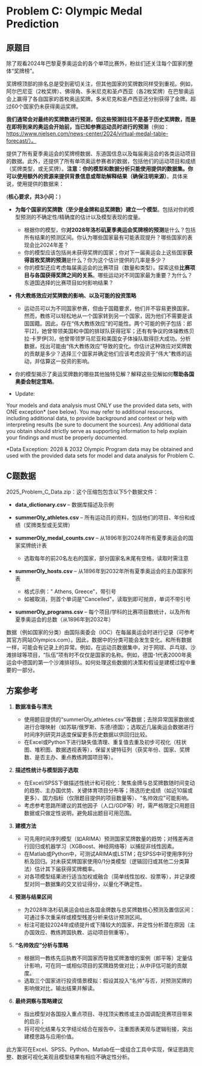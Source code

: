# Problem C: Olympic Medal Prediction

## 原题目

除了观看2024年巴黎夏季奥运会的各个单项比赛外，粉丝们还关注每个国家的整体“奖牌榜”。

奖牌榜顶部的排名总是受到密切关注，但其他国家的奖牌数同样受到重视。例如，阿尔巴尼亚（2枚奖牌）、佛得角、多米尼克和圣卢西亚（各2枚奖牌）在巴黎奥运会上赢得了各自国家的首枚奥运奖牌。多米尼克和圣卢西亚还分别获得了金牌。超过60个国家仍未获得奥运奖牌。

**我们通常会对最终的奖牌数进行预测，但这些预测往往不是基于历史奖牌数，而是在即将到来的奥运会开始前，当已知参赛运动员时进行的预测**（例如：<https://www.nielsen.com/news-center/2024/virtual-medal-table-forecast/）。>

提供了所有夏季奥运会的奖牌榜数据、东道国信息以及每届奥运会的各类运动项目的数据。此外，还提供了所有单项奥运参赛者的数据，包括他们的运动项目和成绩（奖牌类型，或无奖牌）。**注意：你的模型和数据分析只能使用提供的数据集。你可以使用额外的资源来提供背景信息或帮助解释结果（确保注明来源）**。具体来说，使用提供的数据来：

(**核心要求，共3小问：**)

- **为每个国家的奖牌数（至少是金牌和总奖牌数）建立一个模型**。包括对你的模型预测的不确定性/精确度的估计以及模型表现的度量。
  - 根据你的模型，你**对2028年洛杉矶夏季奥运会奖牌榜的预测**是什么？包括所有结果的预测区间。你认为哪些国家最有可能表现提升？哪些国家的表现会比2024年差？
  - 你的模型应该包括尚未获得奖牌的国家；你对下一届奥运会上这些国家**获得首枚奖牌的预测**是什么？你为这个估计提供的几率是多少？
  - 你的模型还应考虑每届奥运会的比赛项目（数量和类型）。探索这些**比赛项目与各国获得奖牌之间的关系**。哪些运动对不同国家最为重要？为什么？东道国选择的比赛项目如何影响结果？

- **伟大教练效应对奖牌数的影响、以及可能的投资策略**
  - 运动员可以为不同国家参赛，但由于国籍要求，他们并不容易更换国家。然而，教练可以轻松地从一个国家转到另一个国家，因为他们不需要是该国国籍。因此，存在“伟大教练效应”的可能性。两个可能的例子包括：郎平[2]，她曾带领美国和中国的排球队获得冠军；还有有争议的体操教练贝拉·卡罗伊[3]，他曾带领罗马尼亚和美国女子体操队取得巨大成功。分析数据，找出可能由“伟大教练效应”导致的变化。你估计这种效应对奖牌数的贡献是多少？选择三个国家并确定他们应该考虑投资于“伟大”教练的运动，并估算这一投资的影响。

- 你的模型揭示了奥运奖牌数的哪些其他独特见解？解释这些见解如何**帮助各国奥委会制定策略**。

- Update:

Your models and data analysis must ONLY use the provided data sets, with ONE exception* (see below). You may refer to additional resources, including additional data, to provide background and context or help with interpreting results (be sure to document the sources). Any additional data you obtain should strictly serve as supporting information to help explain your findings and must be properly documented.

*Data Exception: 2028 & 2032 Olympic Program data may be obtained and used with the provided data sets for model and data analysis for Problem C.

## C题数据

2025_Problem_C_Data.zip：这个压缩包包含以下5个数据文件：  

- **data_dictionary.csv** – 数据库描述及示例  
- **summerOly_athletes.csv** – 所有运动员的资料，包括他们的项目、年份和成绩（奖牌类型或无奖牌）  
- **summerOly_medal_counts.csv** – 从1896年到2024年所有夏季奥运会的国家奖牌统计表
  - 选取每年的前20名左右的国家，部分国家名末尾有空格，读取时需注意
- **summerOly_hosts.csv** – 从1896年到2032年所有夏季奥运会的主办国家列表
  - 格式示例：" Athens, Greece"，带引号
  - 如被取消，则首个单词是"Cancelled"，读取到即可抛弃，单词不带引号

- **summerOly_programs.csv** – 每个项目/学科的比赛项目数统计，以及所有夏季奥运会的总数（从1896年到2032年）

数据（例如国家的分类）由国际奥委会（IOC）在每届奥运会时进行记录（可参考其官方网站Olympics.com）。因此，数据中的分类可能会发生变化。和所有数据一样，可能会有记录上的异常。例如，在运动员数据集中，对于网球、乒乓球、沙滩排球等项目，“队伍”项有时不仅仅是国家的名称。例如，德国-1代表2000年奥运会中德国的第一个沙滩排球队。如何处理这些数据的决策和假设是建模过程中重要的一部分。

## 方案参考

1. **数据准备与清洗**  
   - 使用题目提供的“summerOly_athletes.csv”等数据；去除异常国家数据或进行合理映射（如苏联/俄罗斯、东德/德国）；选取近几届奥运会数据进行时间序列研究并适度保留更多历史数据以供回归比较。  
   - 在Excel或Python下进行缺失值清理、重复值去重及初步可视化（柱状图、堆积图、数据透视表等），保留关键特征列（获奖年份、国家、奖牌数、是否主办、重点教练跨国项目等）。

2. **描述性统计与模型因子选取**  
   - 在Excel/SPSS下做描述性统计和可视化：聚焦金牌与总奖牌数随时间变动的趋势、主办国优势、关键体育项目分布等；筛选历史成绩（如近10届或更多）、国力指标（仅限题目提供的项目数量等）、“名帅效应”可能影响。  
   - 考虑参考思路所建议的其他因子（人口/GDP等）时，需严格限定只用题目数据或只做定性说明，避免超出题目可用范围。  

3. **建模方法**  
   - 可先用时间序列模型（如ARIMA）预测国家奖牌数量的趋势；对残差再进行回归或机器学习（XGBoost、神经网络等）以捕捉非线性因素。  
   - 在Matlab或Python中，可测试ARIMA或LSTM；在SPSS中可使用序列分析及回归。对未获奖牌国家使用0/1分类模型（逻辑回归或其他二分类算法）估计其下届获得奖牌概率。  
   - 对各项模型结果进行适当加权或融合（简单线性加权、投票等），并记录模型对同一数据集的交叉验证得分，以量化不确定性。

4. **预测与结果区间**  
   - 为2028年洛杉矶奥运会给出各国金牌数与总奖牌数核心预测及置信区间：可通过多次重采样或模型残差分析来估计预测区间。  
   - 标注可能较2024年成绩提升或下降较大的国家，并定性分析潜在原因（主办国效应、教练跨国执教、运动项目侧重等）。

5. **“名帅效应”分析与策略**  
   - 根据同一教练先后执教不同国家而导致奖牌激增的案例（郎平等）定量估计影响，可在同一或相似项目的奖牌趋势做对比；从中评估可能的贡献度。  
   - 选取三个国家进行投资情景模拟：假设其投入“名帅”与否，对预测奖牌的影响做对比，输出结果并解读。

6. **最终洞察与策略建议**  
   - 指出模型对各国投入重点项目、寻找顶尖教练或主办国调配竞赛项目带来的启示；  
   - 将可视化结果与文字结论结合在报告中，注重图表美观与逻辑衔接，突出建模思路与应用价值。

此方案可在Excel、SPSS、Python、Matlab任一或组合工具中实现，保证思路完整、数据可视化美观且模型结果有相应不确定性分析。
